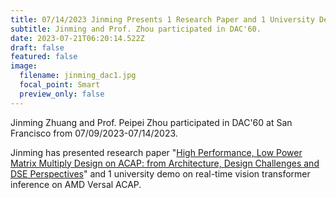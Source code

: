 ```yaml
---
title: 07/14/2023 Jinming Presents 1 Research Paper and 1 University Demo at DAC60!
subtitle: Jinming and Prof. Zhou participated in DAC'60.
date: 2023-07-21T06:20:14.522Z
draft: false
featured: false
image:
  filename: jinming_dac1.jpg
  focal_point: Smart
  preview_only: false
---
```

Jinming Zhuang and Prof. Peipei Zhou participated in DAC'60 at San Francisco from 07/09/2023-07/14/2023.

Jinming has presented research paper "[High Performance, Low Power Matrix Multiply Design on ACAP: from Architecture, Design Challenges and DSE Perspectives](https://peipeizhou-eecs.github.io/publication/2023dac/)" and 1 university demo on real-time vision transformer inference on AMD Versal ACAP.
